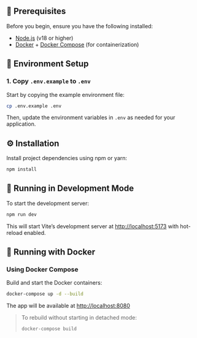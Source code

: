 ## 📁 Prerequisites

Before you begin, ensure you have the following installed:

- [Node.js](https://nodejs.org/) (v18 or higher)
- [Docker](https://www.docker.com/) + [Docker Compose](https://docs.docker.com/compose/) (for containerization)

## 📄 Environment Setup

### 1. Copy `.env.example` to `.env`

Start by copying the example environment file:

```bash
cp .env.example .env
```

Then, update the environment variables in `.env` as needed for your application.

## ⚙️ Installation

Install project dependencies using npm or yarn:

```bash
npm install
```

## 🧪 Running in Development Mode

To start the development server:

```bash
npm run dev
```

This will start Vite’s development server at [http://localhost:5173](http://localhost:5173) with hot-reload enabled.

## 🐳 Running with Docker

### Using Docker Compose

Build and start the Docker containers:

```bash
docker-compose up -d --build
```

The app will be available at [http://localhost:8080](http://localhost:8080)

> To rebuild without starting in detached mode:
>
> ```bash
> docker-compose build
> ```
